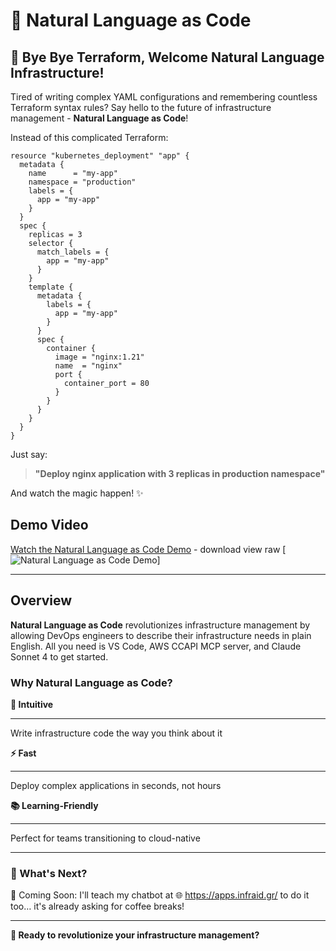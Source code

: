 # 🚀 Natural Language as Code

## 👋 Bye Bye Terraform, Welcome Natural Language Infrastructure! 

Tired of writing complex YAML configurations and remembering countless Terraform syntax rules? Say hello to the future of infrastructure management - **Natural Language as Code**! 

Instead of this complicated Terraform:

```hcl
resource "kubernetes_deployment" "app" {
  metadata {
    name      = "my-app"
    namespace = "production"
    labels = {
      app = "my-app"
    }
  }
  spec {
    replicas = 3
    selector {
      match_labels = {
        app = "my-app"
      }
    }
    template {
      metadata {
        labels = {
          app = "my-app"
        }
      }
      spec {
        container {
          image = "nginx:1.21"
          name  = "nginx"
          port {
            container_port = 80
          }
        }
      }
    }
  }
}
```

Just say:
> **"Deploy nginx application with 3 replicas in production namespace"**

And watch the magic happen! ✨

## Demo Video

[Watch the Natural Language as Code Demo](./aws_nlp.mp4) - download view raw
[![Natural Language as Code Demo](./aws_nlp_full.gif)]

---

##  Overview

**Natural Language as Code** revolutionizes infrastructure management by allowing DevOps engineers to describe their infrastructure needs in plain English.
All you need is VS Code, AWS CCAPI MCP server, and Claude Sonnet 4 to get started.
### Why Natural Language as Code?

**🎯 Intuitive**
___
Write infrastructure code the way you think about it

**⚡ Fast**
___
Deploy complex applications in seconds, not hours

**📚 Learning-Friendly**
___
Perfect for teams transitioning to cloud-native

---

### 🔮 What's Next?

  🤖 Coming Soon: I'll teach my chatbot at 🌐 https://apps.infraid.gr/ to do it too… it's already asking for coffee breaks!

___
**🚀 Ready to revolutionize your infrastructure management?**
